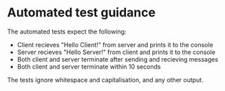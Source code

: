# Automated test guidance

The automated tests expect the following:

- Client recieves "Hello Client!" from server and prints it to the console
- Server recieves "Hello Server!" from client and prints it to the console
- Both client and server terminate after sending and recieving messages
- Both client and server terminate within 10 seconds

The tests ignore whitespace and capitalisation, and any other output.

